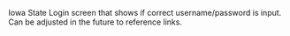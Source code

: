 Iowa State Login screen that shows if correct username/password is input. Can be adjusted in the future to reference links.
